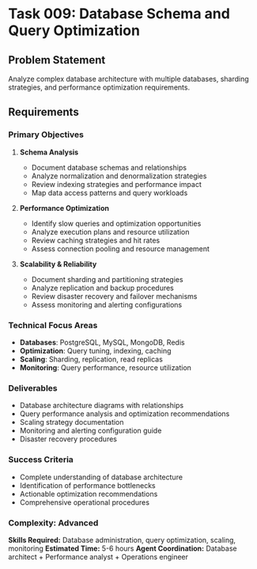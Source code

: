 # Task 009: Database Schema and Query Optimization

## Problem Statement
Analyze complex database architecture with multiple databases, sharding strategies, and performance optimization requirements.

## Requirements

### Primary Objectives
1. **Schema Analysis**
   - Document database schemas and relationships
   - Analyze normalization and denormalization strategies
   - Review indexing strategies and performance impact
   - Map data access patterns and query workloads

2. **Performance Optimization**
   - Identify slow queries and optimization opportunities
   - Analyze execution plans and resource utilization
   - Review caching strategies and hit rates
   - Assess connection pooling and resource management

3. **Scalability & Reliability**
   - Document sharding and partitioning strategies
   - Analyze replication and backup procedures
   - Review disaster recovery and failover mechanisms
   - Assess monitoring and alerting configurations

### Technical Focus Areas
- **Databases**: PostgreSQL, MySQL, MongoDB, Redis
- **Optimization**: Query tuning, indexing, caching
- **Scaling**: Sharding, replication, read replicas
- **Monitoring**: Query performance, resource utilization

### Deliverables
- Database architecture diagrams with relationships
- Query performance analysis and optimization recommendations
- Scaling strategy documentation
- Monitoring and alerting configuration guide
- Disaster recovery procedures

### Success Criteria
- Complete understanding of database architecture
- Identification of performance bottlenecks
- Actionable optimization recommendations
- Comprehensive operational procedures

### Complexity: Advanced
**Skills Required:** Database administration, query optimization, scaling, monitoring
**Estimated Time:** 5-6 hours
**Agent Coordination:** Database architect + Performance analyst + Operations engineer
